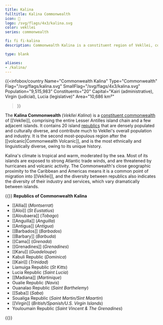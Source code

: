 ```yaml
---
title: Kalina
fulltitle: Kalina Commonwealth
icon: 🌹
logo: /svg/flags/4x3/kalina.svg
color: vekllei
series: commonwealth

fi: fi fi-kalina
description: Commonwealth Kalina is a constituent region of Vekllei, comprising 20 island republics in the Lesser Antilles in an arc between the Caribbean Sea and Atlantic Ocean.

type: blank

aliases:
- /kalina/
---
```

{{<infobox/country
   Name="Commonwealth Kalina"
   Type="Commonwealth"
   Flag="/svg/flags/kalina.svg"
   SmallFlag="/svg/flags/4x3/kalina.svg"
   Population="9,515,983"
   Constituents="20"
   Capital="Kairi (administrative), Virgin (judicial), Lucia (legislative)"
   Area="10,686 km²"
 >}}

The <span class="fi fi-kalina"></span> **Kalina Commonwealth** (*Vekllei Kalina*) is a [constituent commonwealth](/constituents/) of [[Vekllei]], comprising the entire Lesser Antilles island chain and a few adjacent islands. It contains 20 island [republics](/republics/) that are densely populated and culturally diverse, and contribute much to Vekllei's overall population and industry. It is the second most-populous region after the [[volcanic|Commonwealth Volcanic]], and is the most ethnically and linguistically diverse, owing to its unique history.

Kalina's climate is tropical and warm, moderated by the sea. Most of its islands are exposed to strong Atlantic trade winds, and are threatened by hurricanes and volcanic activity. The Commonwealth's close geographic proximity to the Caribbean and Americas means it is a common point of migration into [[Vekllei]], and the diversity between republics also indicates the diversity of their industry and services, which vary dramatically between islands.

{{<note panel>}}
**Republics of Commonwealth Kalina**

* [[Allia]] (*Montserrat*)
* [[Aloi]] (*St Eustatius*)
* [[Aloubaera]] (*Tobago*)
* [[Anguilla]] (*Anguilla*)
* [[Antigua]] (*Antigua*)
* [[Barbados]] (*Barbados*)
* [[Barbary]] (*Barbuda*)
* [[Cama]] (*Grenada*)
* [[Grenadines]] (*Grenadines*)
* [[Karu]] (*Guadeloupe*)
* Kabuli Republic (*Dominica*)
* [[Kairi]] (*Trinidad*)
* Liamuiga Republic (*St Kitts*)
* Lucia Republic (*Saint Lucia*)
* [[Madiana]] (*Martinique*)
* Oualie Republic (*Navis*)
* Ouanalao Republic (*Saint Barthelemy*)
* [[Saba]] (*Saba*)
* Soualiga Republic (*Saint Martin/Sint Maartin*)
* [[Virgin]] (*British/Spanish/U.S. Virgin Islands*)
* Youloumain Republic (*Saint Vincent & The Grenadines*)

{{</note>}}
